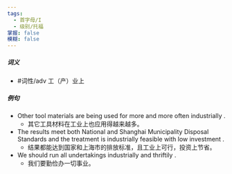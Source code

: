 ```yaml
---
tags:
  - 首字母/I
  - 级别/托福
掌握: false
模糊: false
---
```

##### 词义
- #词性/adv  工（产）业上
##### 例句
- Other tool materials are being used for more and more often industrially .
	- 其它工具材料在工业上也应用得越来越多。
- The results meet both National and Shanghai Municipality Disposal Standards and the treatment is industrially feasible with low investment .
	- 结果都能达到国家和上海市的排放标准，且工业上可行，投资上节省。
- We should run all undertakings industrially and thriftily .
	- 我们要勤俭办一切事业。
